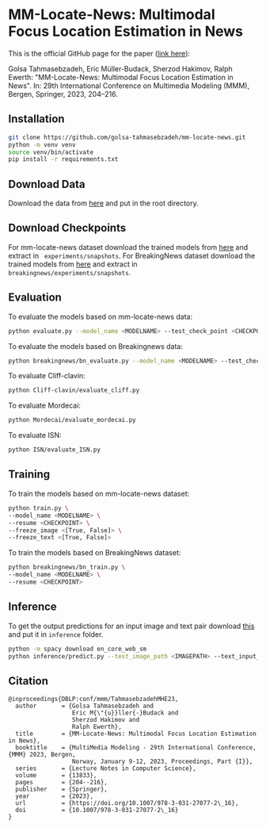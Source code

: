 # MM-Locate-News: Multimodal Focus Location Estimation in News
This is the official GitHub page for the paper ([link here](https://link.springer.com/chapter/10.1007/978-3-031-27077-2_16)):

Golsa Tahmasebzadeh, Eric Müller-Budack, Sherzod Hakimov, Ralph Ewerth: "MM-Locate-News: Multimodal Focus Location Estimation in News". In: 29th International Conference on Multimedia Modeling (MMM), Bergen, Springer, 2023, 204–216.



## Installation

``` bash
git clone https://github.com/golsa-tahmasebzadeh/mm-locate-news.git
python -m venv venv
source venv/bin/activate
pip install -r requirements.txt
```
## Download Data
Download the data from [here](https://tib.eu/cloud/s/cLwMtGoD9QJrRss) and put in the root directory.

## Download Checkpoints
For mm-locate-news dataset download the trained models from [here](https://tib.eu/cloud/s/gBe89j5fcXJYfLE) and extract in ``` experiments/snapshots```.
For BreakingNews dataset download the trained models from [here](https://tib.eu/cloud/s/KQk6fxJ8RXqZ26R) and extract in ``` breakingnews/experiments/snapshots```.


## Evaluation
To evaluate the models based on mm-locate-news data: 
```bash
python evaluate.py --model_name <MODELNAME> --test_check_point <CHECKPOINT>
```
To evaluate the models based on Breakingnews data: 
```bash
python breakingnews/bn_evaluate.py --model_name <MODELNAME> --test_check_point <CHECKPOINT>
```
To evaluate Cliff-clavin: 
```bash
python Cliff-clavin/evaluate_cliff.py
```

To evaluate Mordecai: 
```bash
python Mordecai/evaluate_mordecai.py
```
To evaluate ISN: 
```bash
python ISN/evaluate_ISN.py
```

## Training 
To train the models based on mm-locate-news dataset:
```bash
python train.py \
--model_name <MODELNAME> \
--resume <CHECKPOINT> \
--freeze_image <[True, False]> \
--freeze_text <[True, False]>
```

To train the models based on BreakingNews dataset:
```bash
python breakingnews/bn_train.py \
--model_name <MODELNAME> \
--resume <CHECKPOINT> 
```

## Inference
To get the output predictions for an input image and text pair download [this](https://tib.eu/cloud/s/DSBigrGJnAxnymB) and put it in ```inference``` folder.
```bash
python -m spacy download en_core_web_sm
python inference/predict.py --test_image_path <IMAGEPATH> --text_input_path <TEXTPATH>
```
## Citation
```
@inproceedings{DBLP:conf/mmm/TahmasebzadehMHE23,
  author       = {Golsa Tahmasebzadeh and
                  Eric M{\"{u}}ller{-}Budack and
                  Sherzod Hakimov and
                  Ralph Ewerth},
  title        = {MM-Locate-News: Multimodal Focus Location Estimation in News},
  booktitle    = {MultiMedia Modeling - 29th International Conference, {MMM} 2023, Bergen,
                  Norway, January 9-12, 2023, Proceedings, Part {I}},
  series       = {Lecture Notes in Computer Science},
  volume       = {13833},
  pages        = {204--216},
  publisher    = {Springer},
  year         = {2023},
  url          = {https://doi.org/10.1007/978-3-031-27077-2\_16},
  doi          = {10.1007/978-3-031-27077-2\_16}
}
```
